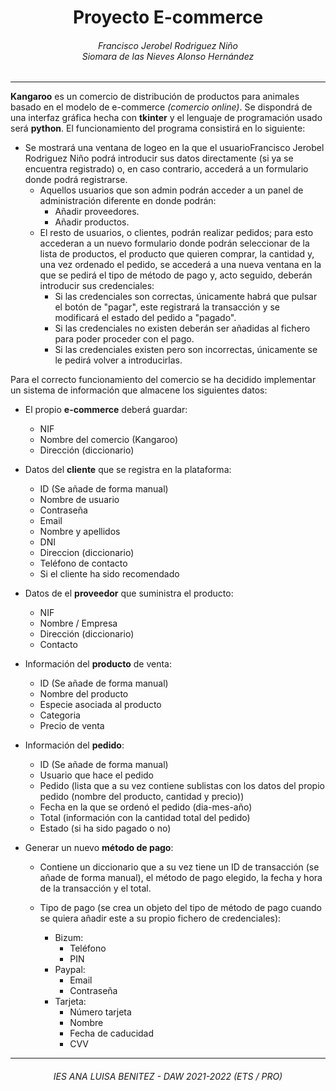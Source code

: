 <div align="center">
    <!-- <h1>Kangaroo</h1> -->
    <h1>Proyecto E-commerce</h1>
    <h6>Francisco Jerobel Rodriguez Niño <br> Siomara de las Nieves Alonso Hernández</h6>
</div>
<hr>

**Kangaroo** es un comercio de distribución de productos para animales basado en el modelo de e-commerce *(comercio online)*. Se dispondrá de una interfaz gráfica hecha con **tkinter** y el lenguaje de programación usado será **python**.
El funcionamiento del programa consistirá en lo siguiente:
* Se mostrará una ventana de logeo en la que el usuarioFrancisco Jerobel Rodriguez Niño podrá introducir sus datos directamente (si ya se encuentra registrado) o, en caso contrario, accederá a un formulario donde podrá registrarse.
    * Aquellos usuarios que son admin podrán acceder a un panel de administración diferente en donde podrán:
        * Añadir proveedores.
        * Añadir productos.
    * El resto de usuarios, o clientes, podrán realizar pedidos; para esto accederan a un nuevo formulario donde podrán seleccionar de la lista de productos, el producto que quieren comprar, la cantidad y, una vez ordenado el pedido, se accederá a una nueva ventana en la que se pedirá el tipo de método de pago y, acto seguido, deberán introducir sus credenciales:
        * Si las credenciales son correctas, únicamente habrá que pulsar el botón de "pagar", este registrará la transacción y se modificará el estado del pedido a "pagado".
        * Si las credenciales no existen deberán ser añadidas al fichero para poder proceder con el pago.
        * Si las credenciales existen pero son incorrectas, únicamente se le pedirá volver a introducirlas.

        
Para el correcto funcionamiento del comercio se ha decidido implementar un sistema de información que almacene los siguientes datos:

* El propio **e-commerce** deberá guardar:
    * NIF
    * Nombre del comercio (Kangaroo)
    * Dirección (diccionario)

* Datos del **cliente** que se registra en la plataforma:
    * ID (Se añade de forma manual)
    * Nombre de usuario
    * Contraseña
    * Email
    * Nombre y apellidos
    * DNI
    * Direccion (diccionario)
    * Teléfono de contacto
    * Si el cliente ha sido recomendado

* Datos de el **proveedor** que suministra el producto:
    * NIF
    * Nombre / Empresa
    * Dirección (diccionario)
    * Contacto

* Información del **producto** de venta:
    * ID (Se añade de forma manual)
    * Nombre del producto
    * Especie asociada al producto
    * Categoria
    * Precio de venta

* Información del **pedido**:
    * ID (Se añade de forma manual)
    * Usuario que hace el pedido
    * Pedido (lista que a su vez contiene sublistas con los datos del propio pedido (nombre del producto, cantidad y precio))
    * Fecha en la que se ordenó el pedido (dia-mes-año)
    * Total (información con la cantidad total del pedido)
    * Estado (si ha sido pagado o no)

* Generar un nuevo **método de pago**:
    * Contiene un diccionario que a su vez tiene un ID de transacción (se añade de forma manual), el método de pago elegido, la fecha y hora de la transacción y el total.

    * Tipo de pago (se crea un objeto del tipo de método de pago cuando se quiera añadir este a su propio fichero de credenciales):
        * Bizum:
            * Teléfono
            * PIN
        * Paypal:
            * Email
            * Contraseña
        * Tarjeta:
            * Número tarjeta
            * Nombre
            * Fecha de caducidad
            * CVV


<hr>
<h6 align="center">IES ANA LUISA BENITEZ - DAW 2021-2022 (ETS / PRO)</h6>
